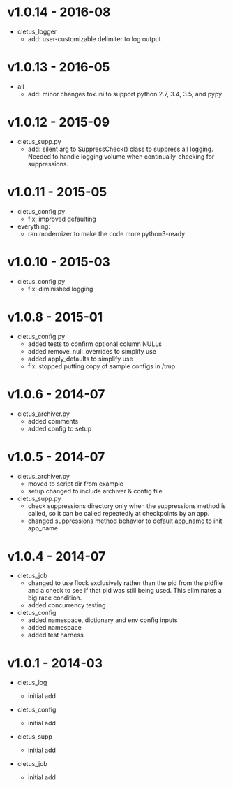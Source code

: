 # v1.0.14 - 2016-08
   * cletus_logger
     - add: user-customizable delimiter to log output

# v1.0.13 - 2016-05
   * all
     - add: minor changes tox.ini to support python 2.7, 3.4, 3.5, and pypy

# v1.0.12 - 2015-09
   * cletus_supp.py
     - add: silent arg to SuppressCheck() class to suppress all logging.
       Needed to handle logging volume when continually-checking for
       suppressions.

# v1.0.11 - 2015-05
   * cletus_config.py
     - fix: improved defaulting
   * everything:
     - ran modernizer to make the code more python3-ready

# v1.0.10 - 2015-03
   * cletus_config.py
     - fix: diminished logging

# v1.0.8 - 2015-01
   * cletus_config.py
     - added tests to confirm optional column NULLs
     - added remove_null_overrides to simplify use
     - added apply_defaults to simplify use
     - fix: stopped putting copy of sample configs in /tmp

# v1.0.6 - 2014-07
   * cletus_archiver.py
     - added comments
     - added config to setup

# v1.0.5 - 2014-07

   * cletus_archiver.py
     - moved to script dir from example
     - setup changed to include archiver & config file
   * cletus_supp.py
     - check suppressions directory only when the suppressions method is called,
       so it can be called repeatedly at checkpoints by an app.
     - changed suppressions method behavior to default app_name to init app_name.


# v1.0.4 - 2014-07

   * cletus_job
     - changed to use flock exclusively rather than the pid from the pidfile
       and a check to see if that pid was still being used.  This eliminates
       a big race condition.
     - added concurrency testing
   * cletus_config
     - added namespace, dictionary and env config inputs
     - added namespace
     - added test harness

# v1.0.1 - 2014-03

   * cletus_log
     - initial add

   * cletus_config
     - initial add

   * cletus_supp
     - initial add

   * cletus_job
     - initial add


